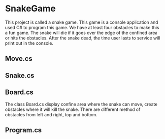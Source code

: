 # SnakeGame
This project is called a snake game. This game is a console application and used C# to program this game. We have at least four obstacles to make this a fun game. The snake will die if it goes over the edge of the confined area or hits the obstacles. After the snake dead, the time user lasts to service will print out in the console.

## Move.cs 

## Snake.cs

## Board.cs
The class Board.cs display confine area where the snake can move, create obstacles where it will kill the snake. There are different method of obstacles from left and right, top and bottom. 

## Program.cs
